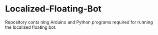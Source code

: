 # Localized-Floating-Bot
Repository containing Arduino and Python programs required for running the localized floating bot.
